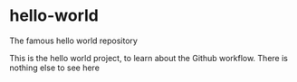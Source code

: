 # hello-world
The famous hello world repository

This is the hello world project, to learn about the Github workflow.
There is nothing else to see here
